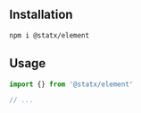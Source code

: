 ## Installation

```sh
npm i @statx/element
```

## Usage

```ts
import {} from '@statx/element'

// ...
```
